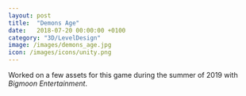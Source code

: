 ```yaml
---
layout: post
title:  "Demons Age"
date:   2018-07-20 00:00:00 +0100
category: "3D/LevelDesign"
image: /images/demons_age.jpg
icon: /images/icons/unity.png
---
```


Worked on a few assets for this game during the summer of 2019 with *Bigmoon Entertainment*.
